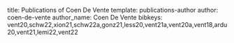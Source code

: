 title: Publications of Coen De Vente
template: publications-author
author: coen-de-vente
author_name: Coen De Vente
bibkeys: vent20,schw22,xion21,schw22a,gonz21,less20,vent21a,vent20a,vent18,ardu20,vent21,lemi22,vent22